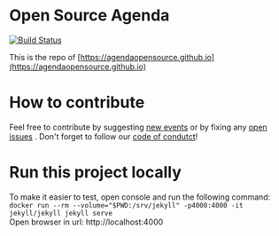 # Open Source Agenda

[![Build Status](https://travis-ci.org/agendaopensource/agendaopensource.github.io.svg?branch=master)](https://travis-ci.org/agendaopensource/agendaopensource.github.io)

This is the repo of [https://agendaopensource.github.io](https://agendaopensource.github.io)

# How to contribute

Feel free to contribute by suggesting [new events](https://github.com/agendaopensource/agendaopensource.github.io/issues/new?template=event.md&title=New%20event&labels=event) or by fixing any [open issues](https://github.com/agendaopensource/agendaopensource.github.io/issues/) .
Don't forget to follow our [code of condutct](https://github.com/agendaopensource/agendaopensource.github.io/blob/master/CODE_OF_CONDUCT.md)!

# Run this project locally

To make it easier to test, open console and run the following command:  
``docker run --rm --volume="$PWD:/srv/jekyll" -p4000:4000 -it jekyll/jekyll jekyll serve``  
Open browser in url: http://localhost:4000  
